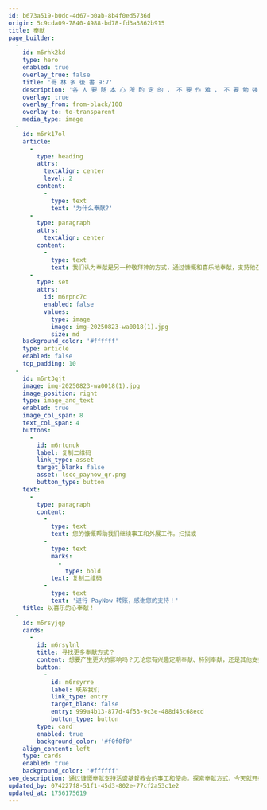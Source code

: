 ```yaml
---
id: b673a519-b0dc-4d67-b0ab-8b4f0ed5736d
origin: 5c9cda09-7840-4988-bd78-fd3a3862b915
title: 奉献
page_builder:
  -
    id: m6rhk2kd
    type: hero
    enabled: true
    overlay_true: false
    title: '哥 林 多 後 書 9:7'
    description: '各 人 要 随 本 心 所 酌 定 的 ， 不 要 作 难 ， 不 要 勉 强 ， 因 为 捐 得 乐 意 的 人 是 神 所 喜 爱 的 。'
    overlay: true
    overlay_from: from-black/100
    overlay_to: to-transparent
    media_type: image
  -
    id: m6rk17ol
    article:
      -
        type: heading
        attrs:
          textAlign: center
          level: 2
        content:
          -
            type: text
            text: '为什么奉献?'
      -
        type: paragraph
        attrs:
          textAlign: center
        content:
          -
            type: text
            text: 我们认为奉献是另一种敬拜神的方式，通过慷慨和喜乐地奉献，支持他召唤我们共同参与的事工和使命。
      -
        type: set
        attrs:
          id: m6rpnc7c
          enabled: false
          values:
            type: image
            image: img-20250823-wa0018(1).jpg
            size: md
    background_color: '#ffffff'
    type: article
    enabled: false
    top_padding: 10
  -
    id: m6rt3qjt
    image: img-20250823-wa0018(1).jpg
    image_position: right
    type: image_and_text
    enabled: true
    image_col_span: 8
    text_col_span: 4
    buttons:
      -
        id: m6rtqnuk
        label: 复制二维码
        link_type: asset
        target_blank: false
        asset: lscc_paynow_qr.png
        button_type: button
    text:
      -
        type: paragraph
        content:
          -
            type: text
            text: 您的慷慨帮助我们继续事工和外展工作。扫描或
          -
            type: text
            marks:
              -
                type: bold
            text: 复制二维码
          -
            type: text
            text: '进行 PayNow 转账，感谢您的支持！'
    title: 以喜乐的心奉献！
  -
    id: m6rsyjqp
    cards:
      -
        id: m6rsylnl
        title: 寻找更多奉献方式？
        content: 想要产生更大的影响吗？无论您有兴趣定期奉献、特别奉献，还是其他支持我们事工的方式，我们都乐意与您联系。
        button:
          -
            id: m6rsyrre
            label: 联系我们
            link_type: entry
            target_blank: false
            entry: 999a4b13-877d-4f53-9c3e-488d45c68ecd
            button_type: button
        type: card
        enabled: true
        background_color: '#f0f0f0'
    align_content: left
    type: cards
    enabled: true
    background_color: '#ffffff'
seo_description: 通过慷慨奉献支持活盛基督教会的事工和使命。探索奉献方式，今天就开始产生更大的影响。
updated_by: 074227f8-51f1-45d3-802e-77cf2a53c1e2
updated_at: 1756175619
---
```

